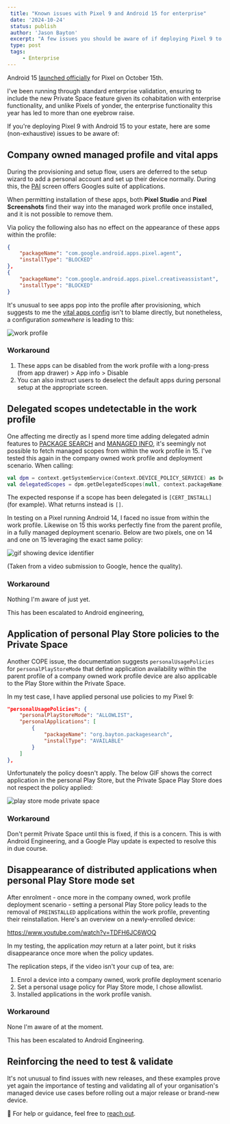 ```yaml
---
 title: "Known issues with Pixel 9 and Android 15 for enterprise"
 date: '2024-10-24'
 status: publish
 author: 'Jason Bayton'
 excerpt: "A few issues you should be aware of if deploying Pixel 9 to your estate."
 type: post
 tags:
     - Enterprise
---
```

Android 15 [launched officially](https://blog.google/products/android/android-15/) for Pixel on October 15th. 

I've been running through standard enterprise validation, ensuring to include the new Private Space feature given its cohabitation with enterprise functionality, and unlike Pixels of yonder, the enterprise functionality this year has led to more than one eyebrow raise.

If you're deploying Pixel 9 with Android 15 to your estate, here are some (non-exhaustive) issues to be aware of:

## Company owned managed profile and vital apps

During the provisioning and setup flow, users are deferred to the setup wizard to add a personal account and set up their device normally. During this, the [PAI](https://bayton.org/blog/2024/03/play-auto-install/) screen offers Googles suite of applications.

When permitting installation of these apps, both **Pixel Studio** and **Pixel Screenshots** find their way into the managed work profile once installed, and it is not possible to remove them. 

Via policy the following also has no effect on the appearance of these apps within the profile:

```json
{
    "packageName": "com.google.android.apps.pixel.agent",
    "installType": "BLOCKED"
},
{
    "packageName": "com.google.android.apps.pixel.creativeassistant",
    "installType": "BLOCKED"
}
```

It's unusual to see apps pop into the profile after provisioning, which suggests to me the [vital apps config](/android/what-are-vital-apps/) isn't to blame directly, but nonetheless, a configuration _somewhere_ is leading to this:

![work profile](https://cdn.bayton.org/uploads/2024/screenshot-1729773116591.png)

### Workaround

1. These apps can be disabled from the work profile with a long-press (from app drawer) > App info > Disable 
2. You can also instruct users to deselect the default apps during personal setup at the appropriate screen.

## Delegated scopes undetectable in the work profile

One affecting me directly as I spend more time adding delegated admin features to [PACKAGE SEARCH](/projects/package-search) and [MANAGED INFO](/projects/managed-info), it's seemingly not possible to fetch managed scopes from within the work profile in 15. I've tested this again in the company owned work profile and deployment scenario. When calling:

```kotlin
val dpm = context.getSystemService(Context.DEVICE_POLICY_SERVICE) as DevicePolicyManager
val delegatedScopes = dpm.getDelegatedScopes(null, context.packageName)
```

The expected response if a scope has been delegated is `[CERT_INSTALL]` (for example). What returns instead is `[]`. 

In testing on a Pixel running Android 14, I faced no issue from within the work profile. Likewise on 15 this works perfectly fine from the parent profile, in a fully managed deployment scenario. Below are two pixels, one on 14 and one on 15 leveraging the exact same policy:

![gif showing device identifier](https://cdn.bayton.org/uploads/2024/2024-10-24_14.06.54.gif)

(Taken from a video submission to Google, hence the quality).

### Workaround

Nothing I'm aware of just yet. 

This has been escalated to Android engineering,

## Application of personal Play Store policies to the Private Space 

Another COPE issue, the documentation suggests `personalUsagePolicies` for `personalPlayStoreMode` that define application availability within the parent profile of a company owned work profile device are also applicable to the Play Store within the Private Space.

In my test case, I have applied personal use policies to my Pixel 9:

```json
"personalUsagePolicies": {
    "personalPlayStoreMode": "ALLOWLIST",
    "personalApplications": [
        {
            "packageName": "org.bayton.packagesearch",
            "installType": "AVAILABLE"
        }
    ]
},
```

Unfortunately the policy doesn't apply. The below GIF shows the correct application in the personal Play Store, but the Private Space Play Store does not respect the policy applied:

![play store mode private space](https://cdn.bayton.org/uploads/2024/2024-10-24_13.50.52.gif)

### Workaround

Don't permit Private Space until this is fixed, if this is a concern. This is with Android Engineering, and a Google Play update is expected to resolve this in due course.

## Disappearance of distributed applications when personal Play Store mode set

After enrolment - once more in the company owned, work profile deployment scenario - setting a personal Play Store policy leads to the removal of `PREINSTALLED` applications within the work profile, preventing their reinstallation. Here's an overview on a newly-enrolled device:

https://www.youtube.com/watch?v=TDFH6JC6WOQ

In my testing, the application _may_ return at a later point, but it risks disappearance once more when the policy updates.

The replication steps, if the video isn't your cup of tea, are:

1. Enrol a device into a company owned, work profile deployment scenario
2. Set a personal usage policy for Play Store mode, I chose allowlist.
3. Installed applications in the work profile vanish.

### Workaround

None I'm aware of at the moment.

This has been escalated to Android Engineering.

## Reinforcing the need to test & validate

It's not unusual to find issues with new releases, and these examples prove yet again the importance of testing and validating all of your organisation's managed device use cases before rolling out a major release or brand-new device.

🛟 For help or guidance, feel free to [reach out](/support/).